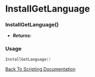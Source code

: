 # InstallGetLanguage

### InstallGetLanguage()
- ***Returns:*** 

### Usage

```Lua
InstallGetLanguage()
```


[Back To Scripting Documentation](../README.md)
